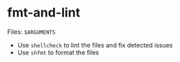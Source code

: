 # fmt-and-lint

Files: `$ARGUMENTS`

- Use `shellcheck` to lint the files and fix detected issues
- Use `shfmt` to format the files
